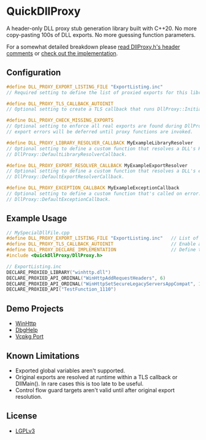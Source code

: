 # QuickDllProxy

A header-only DLL proxy stub generation library built with C++20. No more copy-pasting 100s of DLL exports. No more guessing function parameters.

For a somewhat detailed breakdown please [read DllProxy.h's header comments](include/QuickDllProxy/DllProxy.h) or [check out the implementation](include/QuickDllProxy/DllProxyImpl.inl).

## Configuration

```cpp
#define DLL_PROXY_EXPORT_LISTING_FILE "ExportListing.inc"
// Required setting to define the list of proxied exports for this library.

#define DLL_PROXY_TLS_CALLBACK_AUTOINIT
// Optional setting to create a TLS callback that runs DllProxy::Initialize.

#define DLL_PROXY_CHECK_MISSING_EXPORTS
// Optional setting to enforce all real exports are found during DllProxy::Initialize. If disabled, unresolved
// export errors will be deferred until proxy functions are invoked.

#define DLL_PROXY_LIBRARY_RESOLVER_CALLBACK MyExampleLibraryResolver
// Optional setting to define a custom function that resolves a DLL's HMODULE. Signature identical to
// DllProxy::DefaultLibraryResolverCallback.

#define DLL_PROXY_EXPORT_RESOLVER_CALLBACK MyExampleExportResolver
// Optional setting to define a custom function that resolves a DLL's exported function. Signature identical to 
// DllProxy::DefaultExportResolverCallback.

#define DLL_PROXY_EXCEPTION_CALLBACK MyExampleExceptionCallback
// Optional setting to define a custom function that's called on error. Signature identical to
// DllProxy::DefaultExceptionCallback.
```

## Example Usage

```cpp
// MySpecialDllFile.cpp
#define DLL_PROXY_EXPORT_LISTING_FILE "ExportListing.inc"   // List of exported functions
#define DLL_PROXY_TLS_CALLBACK_AUTOINIT                     // Enable automatic initialization TLS callback
#define DLL_PROXY_DECLARE_IMPLEMENTATION                    // Define the whole implementation
#include <QuickDllProxy/DllProxy.h>
```

```cpp
// ExportListing.inc
DECLARE_PROXIED_LIBRARY("winhttp.dll")
DECLARE_PROXIED_API_ORDINAL("WinHttpAddRequestHeaders", 6)
DECLARE_PROXIED_API_ORDINAL("WinHttpSetSecureLegacyServersAppCompat", 1)
DECLARE_PROXIED_API("TestFunction_1110")
```

## Demo Projects
- [WinHttp](example/demo_winhttp/dllmain.cpp)
- [DbgHelp](example/demo_dbghelp/proxy.cpp)
- [Vcpkg Port](example/vcpkg_port)

## Known Limitations
- Exported global variables aren't supported.
- Original exports are resolved at runtime within a TLS callback or DllMain(). In rare cases this is too late to be useful.
- Control flow guard targets aren't valid until after original export resolution.

## License

- [LGPLv3](LICENSE.md)
